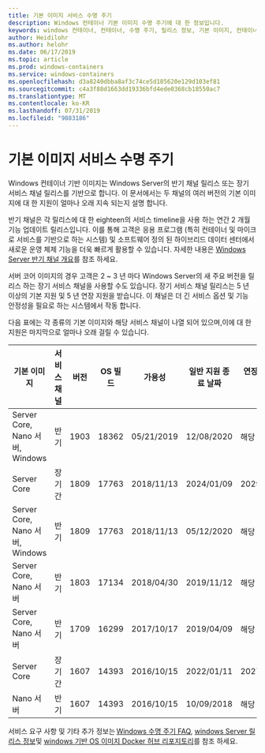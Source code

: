 ```yaml
---
title: 기본 이미지 서비스 수명 주기
description: Windows 컨테이너 기본 이미지 수명 주기에 대 한 정보입니다.
keywords: windows 컨테이너, 컨테이너, 수명 주기, 릴리스 정보, 기본 이미지, 컨테이너 기본 이미지
author: Heidilohr
ms.author: helohr
ms.date: 06/17/2019
ms.topic: article
ms.prod: windows-containers
ms.service: windows-containers
ms.openlocfilehash: d3a8240dbba8af3c74ce5d185620e129d103ef81
ms.sourcegitcommit: c4a3f88d1663dd19336bfd4ede0368cb18550ac7
ms.translationtype: MT
ms.contentlocale: ko-KR
ms.lasthandoff: 07/31/2019
ms.locfileid: "9883186"
---
```

# <a name="base-image-servicing-lifecycles"></a>기본 이미지 서비스 수명 주기

Windows 컨테이너 기반 이미지는 Windows Server의 반기 채널 릴리스 또는 장기 서비스 채널 릴리스를 기반으로 합니다. 이 문서에서는 두 채널의 여러 버전의 기본 이미지에 대 한 지원이 얼마나 오래 지속 되는지 설명 합니다.

반기 채널은 각 릴리스에 대 한 eighteen의 서비스 timeline을 사용 하는 연간 2 개월 기능 업데이트 릴리스입니다. 이를 통해 고객은 응용 프로그램 (특히 컨테이너 및 마이크로 서비스를 기반으로 하는 시스템) 및 소프트웨어 정의 된 하이브리드 데이터 센터에서 새로운 운영 체제 기능을 더욱 빠르게 활용할 수 있습니다. 자세한 내용은 [Windows Server 반기 채널 개요](https://docs.microsoft.com/windows-server/get-started/semi-annual-channel-overview)를 참조 하세요.

서버 코어 이미지의 경우 고객은 2 ~ 3 년 마다 Windows Server의 새 주요 버전을 릴리스 하는 장기 서비스 채널을 사용할 수도 있습니다. 장기 서비스 채널 릴리스는 5 년 이상의 기본 지원 및 5 년 연장 지원을 받습니다. 이 채널은 더 긴 서비스 옵션 및 기능 안정성을 필요로 하는 시스템에서 작동 합니다.

다음 표에는 각 종류의 기본 이미지와 해당 서비스 채널이 나열 되어 있으며,이에 대 한 지원은 마지막으로 얼마나 오래 걸릴 수 있습니다.

|기본 이미지                       |서비스 채널|버전|OS 빌드|가용성|일반 지원 종료 날짜|연장 지원 날짜|
|---------------------------------|-----------------|-------|--------|------------|---------------------------|---------------------|
|Server Core, Nano 서버, Windows|반기      |1903   |18362   |05/21/2019  |12/08/2020                 |해당 없음                  |
|Server Core                      |장기간        |1809   |17763   |2018/11/13  |2024/01/09                 |2029/01/09           |
|Server Core, Nano 서버, Windows|반기      |1809   |17763   |2018/11/13  |05/12/2020                 |해당 없음                  |
|Server Core, Nano 서버         |반기      |1803   |17134   |2018/04/30  |2019/11/12                 |해당 없음                  |
|Server Core, Nano 서버         |반기      |1709   |16299   |2017/10/17  |2019/04/09                 |해당 없음                  |
|Server Core                      |장기간        |1607   |14393   |2016/10/15  |2022/01/11                 |2027/01/11           |
|Nano 서버                      |반기      |1607   |14393   |2016/10/15  |10/09/2018                 |해당 없음                  |

서비스 요구 사항 및 기타 추가 정보는 [Windows 수명 주기 FAQ](https://support.microsoft.com/help/18581/lifecycle-faq-windows-products), [windows Server 릴리스 정보](https://docs.microsoft.com/windows-server/get-started/windows-server-release-info)및 [windows 기반 OS 이미지 Docker 허브 리포지토리](https://hub.docker.com/_/microsoft-windows-base-os-images)를 참조 하세요.
